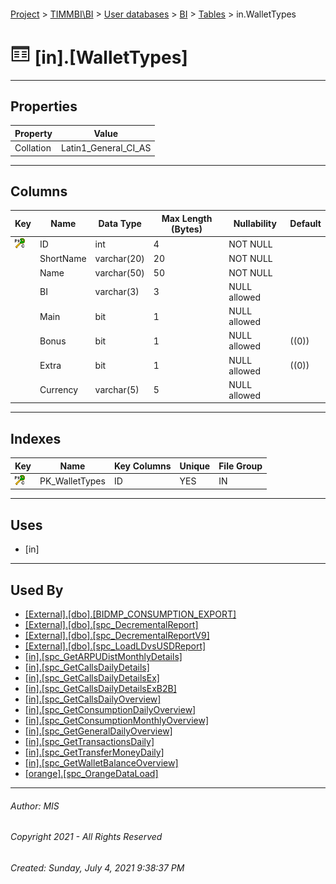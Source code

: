 #### 

[Project](../../../../index.md) > [TIMMBI\\BI](../../../index.md) > [User databases](../../index.md) > [BI](../index.md) > [Tables](Tables.md) > in.WalletTypes

# ![Tables](../../../../Images/Table32.png) [in].[WalletTypes]

---

## <a name="#properties"></a>Properties

| Property | Value |
|---|---|
| Collation | Latin1_General_CI_AS |


---

## <a name="#columns"></a>Columns

| Key | Name | Data Type | Max Length (Bytes) | Nullability | Default |
|---|---|---|---|---|---|
| [![Cluster Primary Key PK_WalletTypes: ID](../../../../Images/pkcluster.png)](#indexes) | ID | int | 4 | NOT NULL |  |
|  | ShortName | varchar(20) | 20 | NOT NULL |  |
|  | Name | varchar(50) | 50 | NOT NULL |  |
|  | BI | varchar(3) | 3 | NULL allowed |  |
|  | Main | bit | 1 | NULL allowed |  |
|  | Bonus | bit | 1 | NULL allowed | ((0)) |
|  | Extra | bit | 1 | NULL allowed | ((0)) |
|  | Currency | varchar(5) | 5 | NULL allowed |  |


---

## <a name="#indexes"></a>Indexes

| Key | Name | Key Columns | Unique | File Group |
|---|---|---|---|---|
| [![Cluster Primary Key PK_WalletTypes: ID](../../../../Images/pkcluster.png)](#indexes) | PK_WalletTypes | ID | YES | IN |


---

## <a name="#uses"></a>Uses

* [in]


---

## <a name="#usedby"></a>Used By

* [[External].[dbo].[BIDMP_CONSUMPTION_EXPORT]](../../External/Programmability/Stored_Procedures/BIDMP_CONSUMPTION_EXPORT.md)
* [[External].[dbo].[spc_DecrementalReport]](../../External/Programmability/Stored_Procedures/spc_DecrementalReport.md)
* [[External].[dbo].[spc_DecrementalReportV9]](../../External/Programmability/Stored_Procedures/spc_DecrementalReportV9.md)
* [[External].[dbo].[spc_LoadLDvsUSDReport]](../../External/Programmability/Stored_Procedures/spc_LoadLDvsUSDReport.md)
* [[in].[spc_GetARPUDistMonthlyDetails]](../Programmability/Stored_Procedures/spc_GetARPUDistMonthlyDetails.md)
* [[in].[spc_GetCallsDailyDetails]](../Programmability/Stored_Procedures/spc_GetCallsDailyDetails.md)
* [[in].[spc_GetCallsDailyDetailsEx]](../Programmability/Stored_Procedures/spc_GetCallsDailyDetailsEx.md)
* [[in].[spc_GetCallsDailyDetailsExB2B]](../Programmability/Stored_Procedures/spc_GetCallsDailyDetailsExB2B.md)
* [[in].[spc_GetCallsDailyOverview]](../Programmability/Stored_Procedures/spc_GetCallsDailyOverview.md)
* [[in].[spc_GetConsumptionDailyOverview]](../Programmability/Stored_Procedures/spc_GetConsumptionDailyOverview.md)
* [[in].[spc_GetConsumptionMonthlyOverview]](../Programmability/Stored_Procedures/spc_GetConsumptionMonthlyOverview.md)
* [[in].[spc_GetGeneralDailyOverview]](../Programmability/Stored_Procedures/spc_GetGeneralDailyOverview.md)
* [[in].[spc_GetTransactionsDaily]](../Programmability/Stored_Procedures/spc_GetTransactionsDaily.md)
* [[in].[spc_GetTransferMoneyDaily]](../Programmability/Stored_Procedures/spc_GetTransferMoneyDaily.md)
* [[in].[spc_GetWalletBalanceOverview]](../Programmability/Stored_Procedures/spc_GetWalletBalanceOverview.md)
* [[orange].[spc_OrangeDataLoad]](../Programmability/Stored_Procedures/spc_OrangeDataLoad.md)


---

###### Author:  MIS

###### Copyright 2021 - All Rights Reserved

###### Created: Sunday, July 4, 2021 9:38:37 PM


